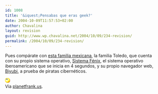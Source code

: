 ```yaml
---
id: 1008
title: '&iquest;Pensabas que eras geek?'
date: 2004-10-09T11:57:53+02:00
author: Chavalina
layout: revision
guid: http://www.wp.chavalina.net/2004/10/09/234-revision/
permalink: /2004/10/09/234-revision/
---
```

Pues comp&aacute;rate con <a href="http://www.biyubi.com/" target="_blank">esta familia mexicana</a>, la familia Toledo, que cuenta con su propio sistema operativo, <a href="http://www.biyubi.com/art19.html" target="_blank">Sistema F&eacute;nix</a>, el sistema operativo iberoamericano que se inicia en 4 segundos, y su propio navegador web, <a href="http://www.biyubi.com/art18.html" target="_blank">Biyubi</a>, a prueba de piratas cibern&eacute;ticos.

![emo](/imagenes/emoticonos/pensativo.gif)  
Via <a href="http://planetfrank.typepad.com/planetfrank/2004/10/la_divertida_fa.html" target="_blank">planetfrank.us</a>.